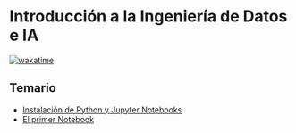 # Introducción a la Ingeniería de Datos e IA

[![wakatime](https://wakatime.com/badge/user/8ef73281-6d0a-4758-af11-fd880ca3009c/project/b27027c7-0174-461e-b76e-74540398fdd4.svg?style=for-the-badge)](https://wakatime.com/badge/user/8ef73281-6d0a-4758-af11-fd880ca3009c/project/b27027c7-0174-461e-b76e-74540398fdd4)

## Temario

- [Instalación de Python y Jupyter Notebooks](DOC/01-Instalacion_de_Python_y_Jupyter_Notebooks.md)
- [El primer Notebook](DOC/02-El_primer_notebook.md)
